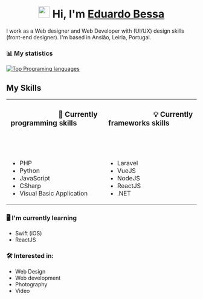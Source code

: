 <h1 align="center">
 <img src="https://media.giphy.com/media/hvRJCLFzcasrR4ia7z/giphy.gif" width="30px"> 
 Hi, I'm <a href="https://www.eduardobessa.pt/">Eduardo Bessa</a></h1>


I work as a Web designer and Web Developer with (UI/UX) design skills (front-end designer). I'm based in Ansião, Leiria, Portugal.

### 📊 My statistics

[![Top Programing languages](https://github-readme-stats.vercel.app/api/top-langs/?username=eduubessa&layout=compact)](https://github.com/eduubessa/github-readme-stats)

## My Skills

<table border="0" style="width: 100% !important;">
 <tr>
    <td>
     <h3 style="text-align: center;">
      &nbsp;&nbsp;&nbsp;&nbsp;&nbsp;&nbsp;&nbsp;&nbsp;&nbsp;&nbsp;&nbsp;
      &nbsp;&nbsp;&nbsp;&nbsp;&nbsp;&nbsp;&nbsp;&nbsp;&nbsp;&nbsp;&nbsp;
      🧰 Currently programming skills 
      &nbsp;&nbsp;&nbsp;&nbsp;&nbsp;&nbsp;&nbsp;&nbsp;&nbsp;&nbsp;&nbsp;
      &nbsp;&nbsp;&nbsp;&nbsp;&nbsp;&nbsp;&nbsp;&nbsp;&nbsp;&nbsp;&nbsp;
    </td>
    <td>
     <h3 style="text-align: center;">
      &nbsp;&nbsp;&nbsp;&nbsp;&nbsp;&nbsp;&nbsp;&nbsp;&nbsp;&nbsp;&nbsp;
      &nbsp;&nbsp;&nbsp;&nbsp;&nbsp;&nbsp;&nbsp;&nbsp;&nbsp;&nbsp;&nbsp;
      💡 Currently frameworks skills 
      &nbsp;&nbsp;&nbsp;&nbsp;&nbsp;&nbsp;&nbsp;&nbsp;&nbsp;&nbsp;&nbsp;
      &nbsp;&nbsp;&nbsp;&nbsp;&nbsp;&nbsp;&nbsp;&nbsp;&nbsp;&nbsp;&nbsp;
     </h3>
    </td>
 </tr>
 <tr>
    <td>
     <br />
     <ul>
      <li>PHP</li>
      <li>Python</li>
      <li>JavaScript</li>
      <li>CSharp</li>
      <li>Visual Basic Application</li>
     </ul>
    </td>
    <td>
     <br />
     <ul>
      <li>Laravel</li>
      <li>VueJS</li>
      <li>NodeJS</li>
      <li>ReactJS</li>
      <li>.NET</li>
     </ul>
    </td>
 </tr>
</table>

### 🖥  I'm currently learning

- Swift (iOS)
- ReactJS

### 🛠  Interested in:

- Web Design
- Web development
- Photography
- Video



